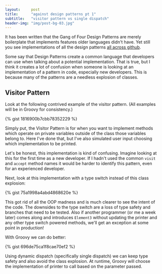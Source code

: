 ```yaml
---
layout:     post
title:      "against design patterns pt 1"
subtitle:   "visitor pattern vs single dispatch"
header-img: "img/post-bg-03.jpg"
---
```


It has been written that the Gang of Four Design Patterns are merely boilerplate
that implements features older languages didn't have. Yet still you see implementations
of all the design patterns
<a href="https://github.com/search?l=Java&q=design+patterns&type=Repositories&utf8=%E2%9C%93">
all across github</a>.

Some say that Design Patterns create a common language that developers can use
when talking about a potential implementation. That is true, but I think it creates
a lot of confusion when someone is looking at an implementation of a pattern in code,
especially new developers. This is because many of the patterns are a needless explosion of classes.

<h2 class="section-heading">Visitor Pattern</h2>

Look at the following contrived example of the visitor pattern. (All examples will be
in Groovy for consistency.)

{% gist 1816900b7cbb78352229 %}

Simply put, the Visitor Pattern is for when you want to implement methods which operate on private
variables outside of the class those variables belong to. Here I've done that, but I've also
simulated user input choosing which implementation to be printed.

Let's be honest, this implementation is kind of confusing. Imagine looking at this for the
first time as a new developer. If I hadn't used the common `visit` and `accept` method names
it would be harder to identify this pattern, even for an experienced developer.

Next, look at this implementation with a type switch instead of this class explosion:

{% gist 75a1998a4abd4868620e %}

This got rid of all the OOP madness and is much clearer to see the intent of the code. The downsides
to the type switch are a loss of type safety and branches that need to be tested. Also if another programmer
(or me a week later) comes along and introduces `Element3` without updating the printer and any other
type switch powered methods, we'll get an exception at some point in production!

With Groovy we can do better:

{% gist 696de75ca1f8cae70ef2 %}

Using dynamic dispatch (specifically single dispatch) we can keep type safety and also avoid
the class explosion. At runtime, Groovy will choose the implementation of printer to call based
on the parameter passed.
